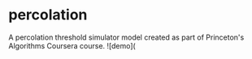 # percolation
 A percolation threshold simulator model created as part of Princeton's Algorithms Coursera course. 
 ![demo](
